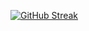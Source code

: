 [![GitHub Streak](https://streak-stats.demolab.com?user=EncouragedEntity&theme=dark&hide_border=true&background=0D1117)](https://git.io/streak-stats)
